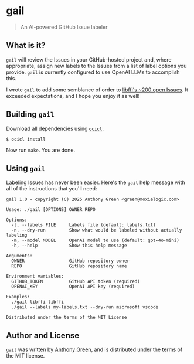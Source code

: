 # gail
> An AI-powered GitHub Issue labeler

What is it?
------------
``gail`` will review the Issues in your GitHub-hosted project and,
where appropriate, assign new labels to the Issues from a list of
label options you provide. ``gail`` is currently configured to use
OpenAI LLMs to accomplish this.

I wrote `gail` to add some semblance of order to [libffi's ~200 open
Issues](https://github.com/libffi/libffi/issues).  It exceeded
expectations, and I hope you enjoy it as well!

Building `gail`
----------------
Download all dependencies using [`ocicl`](https://github.com/ocicl/ocicl).
```
$ ocicl install
```
Now run `make`.  You are done.

Using `gail`
-------------

Labeling Issues has never been easier.  Here's the `gail` help message
with all of the instructions that you'll need:

```
gail 1.0 - copyright (C) 2025 Anthony Green <green@moxielogic.com>

Usage: ./gail [OPTIONS] OWNER REPO

Options:
  -l, --labels FILE     Labels file (default: labels.txt)
  -n, --dry-run         Show what would be labeled without actually labeling
  -m, --model MODEL     OpenAI model to use (default: gpt-4o-mini)
  -h, --help            Show this help message

Arguments:
  OWNER                 GitHub repository owner
  REPO                  GitHub repository name

Environment variables:
  GITHUB_TOKEN          GitHub API token (required)
  OPENAI_KEY            OpenAI API key (required)

Examples:
  ./gail libffi libffi
  ./gail --labels my-labels.txt --dry-run microsoft vscode

Distributed under the terms of the MIT License
```


Author and License
-------------------

``gail`` was written by [Anthony Green](https://github.com/atgreen),
and is distributed under the terms of the MIT license.
